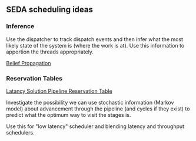 

## SEDA scheduling ideas

### Inference

Use the dispatcher to track dispatch events and then infer what the most likely state of the system is (where the work is at). Use this information to apportion the threads appropriately. 

[Belief Propagation](http://en.wikipedia.org/wiki/Belief_propagation)

### Reservation Tables

[Latancy Solution Pipeline Reservation Table](http://www.scribd.com/doc/120016881/Latancy-Solution-pipeline-reservation-table)

Investigate the possibility we can use stochastic information (Markov model) about advancement through the pipeline (and cycles if they exist) to predict what the optimum way to visit the stages is. 

Use this for "low latency" scheduler and blending latency and throughput schedulers.